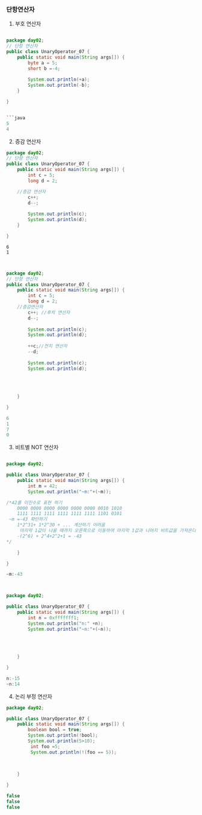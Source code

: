 ### 단항연산자


1. 부호 연산자
   
```java

package day02;
// 단항 연산자
public class UnaryOperator_07 {
	public static void main(String args[]) {
		byte a = 5;
		short b =-4;
		
		System.out.println(+a);
		System.out.println(-b);
	}

}


```java
5
4

```


2. 증감 연산자

```java
package day02;
// 단항 연산자
public class UnaryOperator_07 {
	public static void main(String args[]) {
		int c = 5;
		long d = 2;

    //증감 연산자
		c++;
		d--;
		
		System.out.println(c);
		System.out.println(d);
	}

}
```

```
6
1
```


```java


package day02;
// 단항 연산자
public class UnaryOperator_07 {
	public static void main(String args[]) {
		int c = 5;
		long d = 2;
    //증감연산자
		c++; //후치 연산자
		d--; 
		
		System.out.println(c);
		System.out.println(d);
		
		++c;//전치 연산자
		--d;
		
		System.out.println(c);
		System.out.println(d);
		
		
		
		
	}

}

```
```java
6
1
7
0
```


3. 비트별 NOT 연산자

```java

package day02;

public class UnaryOperator_07 {
	public static void main(String args[]) {
		int m = 42;
		System.out.println("~m:"+(~m));

/*42를 이진수로 표현 하기
    0000 0000 0000 0000 0000 0000 0010 1010
    1111 1111 1111 1111 1111 1111 1101 0101
 ~m =-43 확인하기
	1*2^31+ 1*2^30 + ... 계산하기 어려움
	 마지막 1값이 나올 때까지 오른쪽으로 이동하여 마지막 1값과 나머지 비트값을 가져온다. --> 101 0101
    -(2^6) + 2^4+2^2+1 = -43
*/

	}

}

```
```java
~m:-43
```

```java

```
```java

package day02;

public class UnaryOperator_07 {
	public static void main(String args[]) {
		int n = 0xfffffff1;
		System.out.println("n:" +n);
		System.out.println("~n:"+(~n));

		
		
		
	}

}

```
```java
n:-15
~n:14
```






4. 논리 부정 연산자

```java
package day02;

public class UnaryOperator_07 {
	public static void main(String args[]) {
		boolean bool = true;
		System.out.println(!bool);
		System.out.println(5>10);
		 int foo =5;
		 System.out.println(!(foo == 5));

		
			
	}

}


```

```java
false
false
false
```


